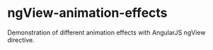 ngView-animation-effects
========================

Demonstration of different animation effects with AngularJS ngView directive.
